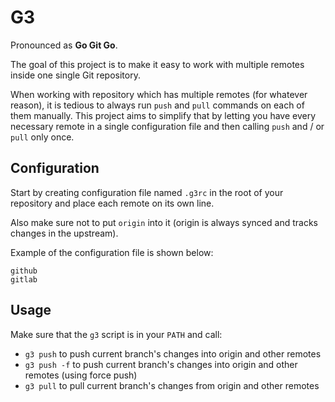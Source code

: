 # G3

Pronounced as **Go Git Go**.

The goal of this project is to make it easy to work with multiple remotes inside one single Git repository.

When working with repository which has multiple remotes (for whatever reason), it is tedious to always
run `push` and `pull` commands on each of them manually. This project aims to simplify that by letting
you have every necessary remote in a single configuration file and then calling `push` and / or `pull`
only once.

## Configuration

Start by creating configuration file named `.g3rc` in the root of your repository and place each remote on its own line.

Also make sure not to put `origin` into it (origin is always synced and tracks changes in the upstream).

Example of the configuration file is shown below:

```
github
gitlab
```

## Usage

Make sure that the `g3` script is in your `PATH` and call:

* `g3 push` to push current branch's changes into origin and other remotes
* `g3 push -f` to push current branch's changes into origin and other remotes (using force push)
* `g3 pull` to pull current branch's changes from origin and other remotes
